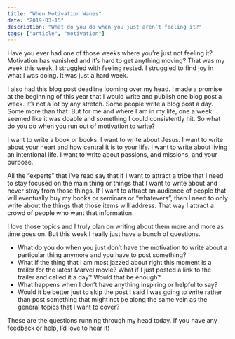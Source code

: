 ```yaml
---
title: "When Motivation Wanes"
date: "2019-03-15"
description: "What do you do when you just aren’t feeling it?"
tags: ["article", "motivation"]
---
```


Have you ever had one of those weeks where you’re just not feeling it? Motivation has vanished and it’s hard to get anything moving? That was my week this week. I struggled with feeling rested. I struggled to find joy in what I was doing. It was just a hard week.

I also had this blog post deadline looming over my head. I made a promise at the beginning of this year that I would write and publish one blog post a week. It’s not a lot by any stretch. Some people write a blog post a day. Some more than that. But for me and where I am in my life, one a week seemed like it was doable and something I could consistently hit. So what do you do when you run out of motivation to write?

I want to write a book or books. I want to write about Jesus. I want to write about your heart and how central it is to your life. I want to write about living an intentional life. I want to write about passions, and missions, and your purpose.

All the “experts” that I’ve read say that if I want to attract a tribe that I need to stay focused on the main thing or things that I want to write about and never stray from those things. If I want to attract an audience of people that will eventually buy my books or seminars or “whatevers”, then I need to only write about the things that those items will address. That way I attract a crowd of people who want that information.

I love those topics and I truly plan on writing about them more and more as time goes on. But this week I really just have a bunch of questions.

- What do you do when you just don’t have the motivation to write about a particular thing anymore and you have to post something?
- What if the thing that I am most jazzed about right this moment is a trailer for the latest Marvel movie? What if I just posted a link to the trailer and called it a day? Would that be enough?
- What happens when I don’t have anything inspiring or helpful to say?
- Would it be better just to skip the post I said I was going to write rather than post something that might not be along the same vein as the general topics that I want to cover?

These are the questions running through my head today. If you have any feedback or help, I’d love to hear it!
